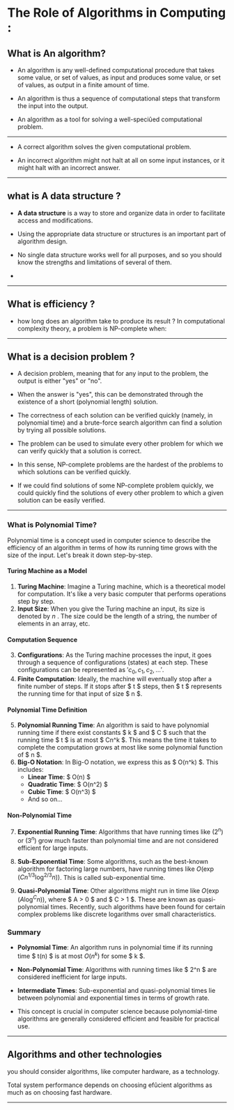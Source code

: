 # The Role of Algorithms in Computing : 

## What is An algorithm?
 - An algorithm is any well-defined computational procedure that takes some value, or set of values, as input and produces some value, or set of values, as output in a finite amount of time.

 - An algorithm is thus a sequence of computational steps that transform the input into the output.

 - An algorithm as a tool for solving a well-speciûed computational problem.

---

 - A correct algorithm solves the given computational problem.

 - An incorrect algorithm might not halt at all on some input instances, or it might halt with an incorrect answer.

---

## what is A data structure ? 

 - **A data structure** is a way to store and organize data in order to facilitate access and modifications. 
 
 - Using the appropriate data structure or structures is an important part of algorithm design.
 
 - No single data structure works well for all purposes, and so you should know the strengths and limitations of several of them.

 - 
---
## What is efficiency ?
 
 - how long does an algorithm take to produce its result ? 
In computational complexity theory, a problem is NP-complete when:

---
## What is a  decision problem ?

 - A decision problem, meaning that for any input to the problem, the output is either "yes" or "no".

 - When the answer is "yes", this can be demonstrated through the existence of a short (polynomial length) solution.

 - The correctness of each solution can be verified quickly (namely, in polynomial time) and a brute-force search algorithm can find a solution by trying all possible solutions.

 - The problem can be used to simulate every other problem for which we can verify quickly that a solution is correct. 

 - In this sense, NP-complete problems are the hardest of the problems to which solutions can be verified quickly. 

 - If we could find solutions of some NP-complete problem quickly, we could quickly find the solutions of every other problem to which a given solution can be easily verified.

---
### What is Polynomial Time?

Polynomial time is a concept used in computer science to describe the efficiency of an algorithm in terms of how its running time grows with the size of the input. Let's break it down step-by-step.

#### Turing Machine as a Model

1. **Turing Machine**: Imagine a Turing machine, which is a theoretical model for computation. It's like a very basic computer that performs operations step by step.
2. **Input Size**: When you give the Turing machine an input, its size is denoted by $n$ . The size could be the length of a string, the number of elements in an array, etc.

#### Computation Sequence

3. **Configurations**: As the Turing machine processes the input, it goes through a sequence of configurations (states) at each step. These configurations can be represented as $'c_0, c_1, c_2, \ldots'$.
4. **Finite Computation**: Ideally, the machine will eventually stop after a finite number of steps. If it stops after $ t $ steps, then $ t $ represents the running time for that input of size $ n $.

#### Polynomial Time Definition

5. **Polynomial Running Time**: An algorithm is said to have polynomial running time if there exist constants $ k $ and $ C $ such that the running time $ t $ is at most $ Cn^k $. This means the time it takes to complete the computation grows at most like some polynomial function of $ n $.
6. **Big-O Notation**: In Big-O notation, we express this as $ O(n^k) $. This includes:
   - **Linear Time**: $ O(n) $
   - **Quadratic Time**: $ O(n^2) $
   - **Cubic Time**: $ O(n^3) $
   - And so on...

#### Non-Polynomial Time

7. **Exponential Running Time**: Algorithms that have running times like $( 2^n )$ or $( 3^n )$ grow much faster than polynomial time and are not considered efficient for large inputs.

8. **Sub-Exponential Time**: Some algorithms, such as the best-known algorithm for factoring large numbers, have running times like $O(\exp(Cn^{1/3} \log^{2/3} n))$. This is called sub-exponential time.

9. **Quasi-Polynomial Time**: Other algorithms might run in time like $O(\exp(A\log^C n))$, where $ A > 0 $ and $ C > 1 $. These are known as quasi-polynomial times. Recently, such algorithms have been found for certain complex problems like discrete logarithms over small characteristics.

### Summary

- **Polynomial Time**: An algorithm runs in polynomial time if its running time $ t(n) $ is at most $O(n^k)$ for some $ k $.

- **Non-Polynomial Time**: Algorithms with running times like $ 2^n $ are considered inefficient for large inputs.
- **Intermediate Times**: Sub-exponential and quasi-polynomial times lie between polynomial and exponential times in terms of growth rate.

- This concept is crucial in computer science because polynomial-time algorithms are generally considered efficient and feasible for practical use.

---
## Algorithms and other technologies

you should consider algorithms, like computer hardware, as a technology.

Total system performance depends on choosing efûcient
algorithms as much as on choosing fast hardware.

---
